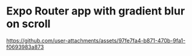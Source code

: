# Expo Router app with gradient blur on scroll

https://github.com/user-attachments/assets/97fe7fa4-b871-470b-9fa1-f0693983a873

